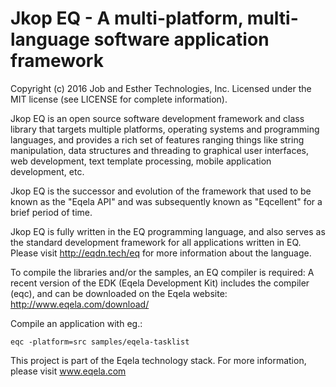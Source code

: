Jkop EQ - A multi-platform, multi-language software application framework
=========================================================================

Copyright (c) 2016 Job and Esther Technologies, Inc.
Licensed under the MIT license (see LICENSE for complete information).

Jkop EQ is an open source software development framework and class library
that targets multiple platforms, operating systems and programming languages,
and provides a rich set of features ranging things like string manipulation,
data structures and threading to graphical user interfaces, web development,
text template processing, mobile application development, etc.

Jkop EQ is the successor and evolution of the framework that used to be
known as the "Eqela API" and was subsequently known as "Eqcellent" for a
brief period of time.

Jkop EQ is fully written in the EQ programming language, and also serves as the
standard development framework for all applications written in EQ. Please
visit http://eqdn.tech/eq for more information about the language.

To compile the libraries and/or the samples, an EQ compiler is required:
A recent version of the EDK (Eqela Development Kit) includes the compiler (eqc),
and can be downloaded on the Eqela website: http://www.eqela.com/download/

Compile an application with eg.:

```
eqc -platform=src samples/eqela-tasklist
```

This project is part of the Eqela technology stack. For more information,
please visit www.eqela.com
